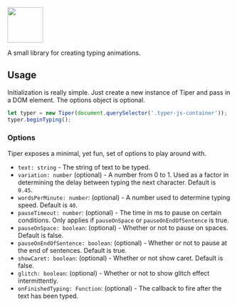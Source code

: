 <p>
<img src="https://raw.githubusercontent.com/carlelieser/tiper-js/master/test/img/logo-black.svg" height="80">
</p>
A small library for creating typing animations.

## Usage
Initialization is really simple. Just create a new instance of Tiper and pass in a DOM element. The options object is optional.

```javascript
let typer = new Tiper(document.querySelector('.typer-js-container'));
typer.beginTyping();
```

### Options
Tiper exposes a minimal, yet fun, set of options to play around with.

- `text: string` - The string of text to be typed.
- `variation: number` (optional) - A number from 0 to 1. Used as a factor in determining the delay between typing the next character. Default is `0.45`.
- `wordsPerMinute: number`: (optional) - A number used to determine typing speed. Default is `40`.
- `pauseTimeout: number`: (optional) - The time in ms to pause on certain conditions. Only applies if `pauseOnSpace` or `pauseOnEndOfSentence` is true.
- `pauseOnSpace: boolean`: (optional) - Whether or not to pause on spaces. Default is false.
- `pauseOnEndOfSentence: boolean`: (optional) - Whether or not to pause at the end of sentences. Default is true.
- `showCaret: boolean`: (optional) - Whether or not show caret. Default is false.
- `glitch: boolean`: (optional) - Whether or not to show glitch effect intermittently.
- `onFinishedTyping: Function`: (optional) - The callback to fire after the text has been typed.
